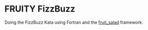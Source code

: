 FRUITY FizzBuzz
===============

Doing the FizzBuzz Kata using Fortran and the
[fruit_salad](https://github.com/bprichar/fruit_salad) framework.
